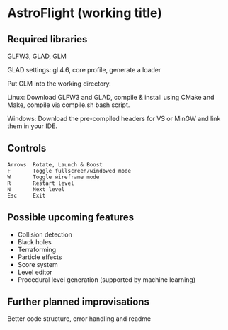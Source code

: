 # AstroFlight (working title)
## Required libraries
GLFW3, GLAD, GLM

GLAD settings: gl 4.6, core profile, generate a loader

Put GLM into the working directory.

Linux: Download GLFW3 and GLAD, compile & install using CMake and Make, compile via compile.sh bash script.

Windows: Download the pre-compiled headers for VS or MinGW and link them in your IDE.

## Controls
    Arrows  Rotate, Launch & Boost
    F       Toggle fullscreen/windowed mode
    W       Toggle wireframe mode
    R       Restart level
    N       Next level
    Esc     Exit

## Possible upcoming features
- Collision detection
- Black holes
- Terraforming
- Particle effects
- Score system
- Level editor
- Procedural level generation (supported by machine learning)

## Further planned improvisations
Better code structure, error handling and readme
